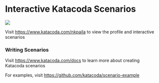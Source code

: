 # Interactive Katacoda Scenarios

[![](http://shields.katacoda.com/katacoda/nkpaila/count.svg)](https://www.katacoda.com/nkpaila "Get your profile on Katacoda.com")

Visit https://www.katacoda.com/nkpaila to view the profile and interactive scenarios

### Writing Scenarios
Visit https://www.katacoda.com/docs to learn more about creating Katacoda scenarios

For examples, visit https://github.com/katacoda/scenario-example
